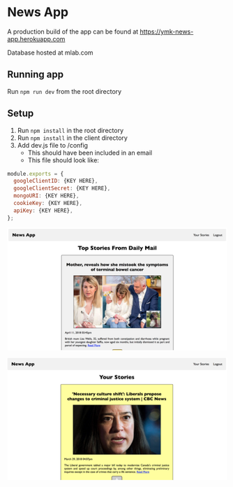 # News App

A production build of the app can be found at https://ymk-news-app.herokuapp.com

Database hosted at mlab.com

## Running app
Run `npm run dev` from the root directory

## Setup

1. Run `npm install` in the root directory
2. Run `npm install` in the client directory
3. Add dev.js file to /config
    - This should have been included in an email
    - This file should look like:
    
```javascript
module.exports = {
  googleClientID: {KEY HERE},
  googleClientSecret: {KEY HERE},
  mongoURI: {KEY HERE},
  cookieKey: {KEY HERE},
  apiKey: {KEY HERE},
};
```

![MarkdownExplorer](screenshot1.png)

![MarkdownExplorer](screenshot2.png)
